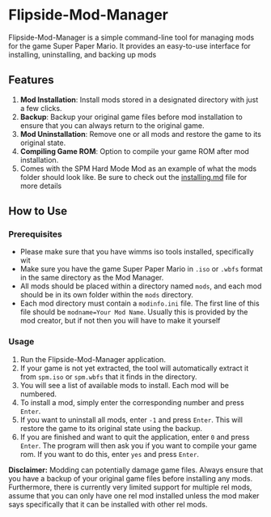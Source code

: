 # Flipside-Mod-Manager

Flipside-Mod-Manager is a simple command-line tool for managing mods for the game Super Paper Mario. It provides an easy-to-use interface for installing, uninstalling, and backing up mods

## Features

1. **Mod Installation**: Install mods stored in a designated directory with just a few clicks.
2. **Backup**: Backup your original game files before mod installation to ensure that you can always return to the original game.
3. **Mod Uninstallation**: Remove one or all mods and restore the game to its original state.
4. **Compiling Game ROM**: Option to compile your game ROM after mod installation.
5. Comes with the SPM Hard Mode Mod as an example of what the mods folder should look like. Be sure to check out the [installing.md](https://github.com/L5050/SPM-Hard-Mode/blob/master/INSTALLING.md) file for more details

## How to Use

### Prerequisites
- Please make sure that you have wimms iso tools installed, specifically wit
- Make sure you have the game Super Paper Mario in `.iso` or `.wbfs` format in the same directory as the Mod Manager.
- All mods should be placed within a directory named `mods`, and each mod should be in its own folder within the `mods` directory.
- Each mod directory must contain a `modinfo.ini` file. The first line of this file should be `modname=Your Mod Name`. Usually this is provided by the mod creator, but if not then you will have to make it yourself

### Usage

1. Run the Flipside-Mod-Manager application.
2. If your game is not yet extracted, the tool will automatically extract it from `spm.iso` or `spm.wbfs` that it finds in the directory.
3. You will see a list of available mods to install. Each mod will be numbered.
4. To install a mod, simply enter the corresponding number and press `Enter`.
5. If you want to uninstall all mods, enter `-1` and press `Enter`. This will restore the game to its original state using the backup.
6. If you are finished and want to quit the application, enter `0` and press `Enter`. The program will then ask you if you want to compile your game rom. If you want to do this, enter `yes` and press `Enter`.

**Disclaimer:** Modding can potentially damage game files. Always ensure that you have a backup of your original game files before installing any mods. Furthermore, there is currently very limited support for multiple rel mods, assume that you can only have one rel mod installed unless the mod maker says specifically that it can be installed with other rel mods.
